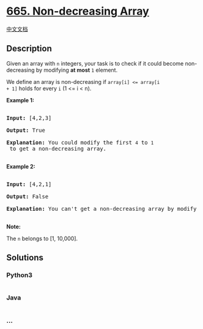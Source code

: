 # [665. Non-decreasing Array](https://leetcode.com/problems/non-decreasing-array)

[中文文档](/solution/0600-0699/0665.Non-decreasing%20Array/README.md)

## Description

<p>

Given an array with <code>n</code> integers, your task is to check if it could become non-decreasing by modifying <b>at most</b> <code>1</code> element.

</p>

<p>

We define an array is non-decreasing if <code>array[i] <= array[i + 1]</code> holds for every <code>i</code> (1 <= i < n).

</p>

<p><b>Example 1:</b><br />

<pre>

<b>Input:</b> [4,2,3]

<b>Output:</b> True

<b>Explanation:</b> You could modify the first <code>4</code> to <code>1</code> to get a non-decreasing array.

</pre>

</p>

<p><b>Example 2:</b><br />

<pre>

<b>Input:</b> [4,2,1]

<b>Output:</b> False

<b>Explanation:</b> You can't get a non-decreasing array by modify at most one element.

</pre>

</p>

<p><b>Note:</b>

The <code>n</code> belongs to [1, 10,000].

</p>

## Solutions

<!-- tabs:start -->

### **Python3**

```python

```

### **Java**

```java

```

### **...**

```

```

<!-- tabs:end -->
